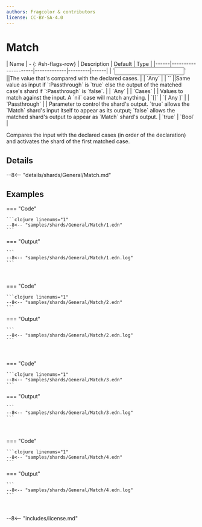 ```yaml
---
authors: Fragcolor & contributors
license: CC-BY-SA-4.0
---
```



# Match

<div class="sh-parameters" markdown="1">
| Name | - {: #sh-flags-row} | Description | Default | Type |
|------|---------------------|-------------|---------|------|
| `<input>` ||The value that's compared with the declared cases. | | `Any` |
| `<output>` ||Same value as input if `:Passthrough` is `true` else the output of the matched case's shard if `:Passthrough` is `false`. | | `Any` |
| `Cases` |  | Values to match against the input. A `nil` case will match anything. | `[]` | `[ Any ]` |
| `Passthrough` |  | Parameter to control the shard's output. `true` allows the `Match` shard's input itself to appear as its output; `false` allows the matched shard's output to appear as `Match` shard's output. | `true` | `Bool` |

</div>

Compares the input with the declared cases (in order of the declaration) and activates the shard of the first matched case.

## Details

--8<-- "details/shards/General/Match.md"


## Examples

=== "Code"

    ```clojure linenums="1"
    --8<-- "samples/shards/General/Match/1.edn"
    ```

=== "Output"

    ```
    --8<-- "samples/shards/General/Match/1.edn.log"
    ```
&nbsp;

=== "Code"

    ```clojure linenums="1"
    --8<-- "samples/shards/General/Match/2.edn"
    ```

=== "Output"

    ```
    --8<-- "samples/shards/General/Match/2.edn.log"
    ```
&nbsp;

=== "Code"

    ```clojure linenums="1"
    --8<-- "samples/shards/General/Match/3.edn"
    ```

=== "Output"

    ```
    --8<-- "samples/shards/General/Match/3.edn.log"
    ```
&nbsp;

=== "Code"

    ```clojure linenums="1"
    --8<-- "samples/shards/General/Match/4.edn"
    ```

=== "Output"

    ```
    --8<-- "samples/shards/General/Match/4.edn.log"
    ```
&nbsp;

--8<-- "includes/license.md"
